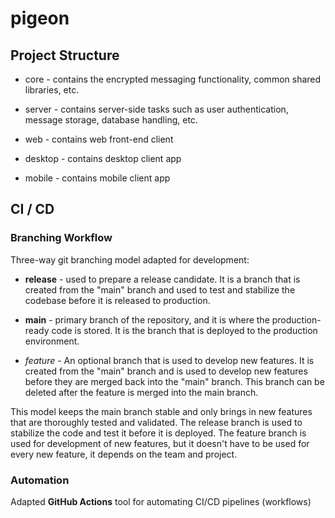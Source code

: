 # pigeon


## Project Structure

* core - contains the encrypted messaging functionality, common shared libraries, etc.

* server - contains server-side tasks such as user authentication, message storage, database handling, etc.

* web - contains web front-end client

* desktop - contains desktop client app

* mobile - contains mobile client app



## CI / CD


### Branching Workflow

Three-way git branching model adapted for development:

* __release__ - used to prepare a release candidate. It is a branch that is created from the "main" branch and used to test and stabilize the codebase before it is released to production.

* __main__ - primary branch of the repository, and it is where the production-ready code is stored. It is the branch that is deployed to the production environment.

* _feature_ - An optional branch that is used to develop new features. It is created from the "main" branch and is used to develop new features before they are merged back into the "main" branch. This branch can be deleted after the feature is merged into the main branch.

This model keeps the main branch stable and only brings in new features that are thoroughly tested and validated. The release branch is used to stabilize the code and test it before it is deployed. The feature branch is used for development of new features, but it doesn't have to be used for every new feature, it depends on the team and project.

### Automation

Adapted __GitHub Actions__ tool for automating CI/CD pipelines (workflows)

